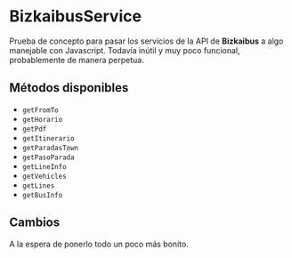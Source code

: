 # BizkaibusService

Prueba de concepto para pasar los servicios de la API de **Bizkaibus** a algo manejable con Javascript. Todavía inútil y muy poco funcional, probablemente de manera perpetua.

## Métodos disponibles

* `getFromTo`
* `getHorario`
* `getPdf`
* `getItinerario`
* `getParadasTown`
* `getPasoParada`
* `getLineInfo`
* `getVehicles`
* `getLines`
* `getBusInfo`

## Cambios

A la espera de ponerlo todo un poco más bonito.